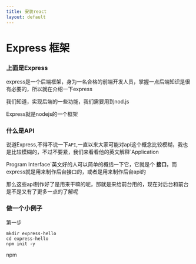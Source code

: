 ```yaml
---
title: 安装react
layout: default
---
```



# Express 框架

### 上面是Express

express是一个后端框架，身为一名合格的前端开发人员，掌握一点后端知识是很有必要的，所以就在介绍一下express

我们知道，实现后端的一些功能，我们需要用到nod.js

Express就是nodejs的一个框架

### 什么是API

说道Express,不得不说一下`API`,一直以来大家可能对api这个概念比较模糊，我也是比较模糊的，不过不要紧，我们来看看他的英文解释`Application

Program Interface`英文好的人可以简单的概括一下它，它就是个 **接口**，而express就是用来制作后台接口的，或者是用来制作后台api的

那么这些api制作好了是用来干嘛的呢，那就是来给前台用的，现在对后台和前台是不是又有了更多一点的了解呢

### 做一个小例子

第一步

```
mkdir express-hello
cd express-hello
npm init -y
```

npm
